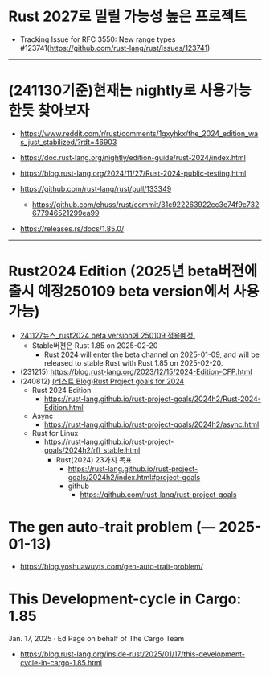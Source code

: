 # Rust 2027로 밀릴 가능성 높은 프로젝트
- Tracking Issue for RFC 3550: New range types #123741(https://github.com/rust-lang/rust/issues/123741)


<hr />

# (241130기준)현재는 nightly로 사용가능한듯 찾아보자
- https://www.reddit.com/r/rust/comments/1gxyhkx/the_2024_edition_was_just_stabilized/?rdt=46903
- https://doc.rust-lang.org/nightly/edition-guide/rust-2024/index.html

- https://blog.rust-lang.org/2024/11/27/Rust-2024-public-testing.html

- https://github.com/rust-lang/rust/pull/133349
  - https://github.com/ehuss/rust/commit/31c922263922cc3e74f9c732677946521299ea99

- https://releases.rs/docs/1.85.0/

<hr />

# Rust2024 Edition (2025년 beta버젼에 출시 예정250109 beta version에서 사용가능)
  - [241127뉴스_rust2024 beta version에 250109 적용예정.](https://blog.rust-lang.org/2024/11/27/Rust-2024-public-testing.html)
    - Stable버젼은  Rust 1.85 on 2025-02-20
      - Rust 2024 will enter the beta channel on 2025-01-09, and will be released to stable Rust with Rust 1.85 on 2025-02-20.
  - (231215) https://blog.rust-lang.org/2023/12/15/2024-Edition-CFP.html
  - (240812) [(러스트 Blog)Rust Project goals for 2024](https://blog.rust-lang.org/2024/08/12/Project-goals.html)
    - Rust 2024 Edition 
      - https://rust-lang.github.io/rust-project-goals/2024h2/Rust-2024-Edition.html
    - Async
      - https://rust-lang.github.io/rust-project-goals/2024h2/async.html
    - Rust for Linux
      - https://rust-lang.github.io/rust-project-goals/2024h2/rfl_stable.html
        - Rust(2024) 23가지 목표
          - https://rust-lang.github.io/rust-project-goals/2024h2/index.html#project-goals
          - github
            - https://github.com/rust-lang/rust-project-goals

# The gen auto-trait problem (— 2025-01-13)
- https://blog.yoshuawuyts.com/gen-auto-trait-problem/

# This Development-cycle in Cargo: 1.85
Jan. 17, 2025 · Ed Page on behalf of The Cargo Team
- https://blog.rust-lang.org/inside-rust/2025/01/17/this-development-cycle-in-cargo-1.85.html
